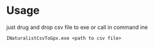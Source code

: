 # Usage
just drug and drop csv file to exe
or 
call in command ine 
```
INaturalistCsvToGpx.exe <path to csv file>
```
